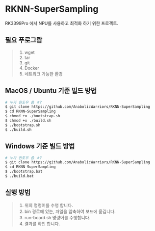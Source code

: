 # RKNN-SuperSampling

RK3399Pro 에서 NPU를 사용하고 최적화 하기 위한 프로젝트.


## 필요 푸로그람

> 1. wget<br>
> 2. tar<br>
> 3. git<br>
> 4. Docker<br>
> 5. 네트워크 가능한 환경<br>

## MacOS / Ubuntu 기준 빌드 방법

```sh
# 누가 윈도우 씀 ㅎ?
$ git clone https://github.com/AnabolicWarriors/RKNN-SuperSampling
$ cd RKNN-SuperSampling
$ chmod +x ./bootstrap.sh
$ chmod +x ./build.sh
$ ./bootstrap.sh
$ ./build.sh
```

## Windows 기준 빌드 방법

```sh
# 누가 윈도우 씀 ㅎ?
$ git clone https://github.com/AnabolicWarriors/RKNN-SuperSampling
$ cd RKNN-SuperSampling
$ ./bootstrap.bat
$ ./build.bat
```

## 실행 방법

> 1. 위의 명령어를 수행 합니다.
> 2. bin 경로에 있는, 파일을 압축하여 보드에 옮깁니다.
> 3. run-board.sh 명령어를 수행합니다.
> 4. 결과를 확인 합니다.
